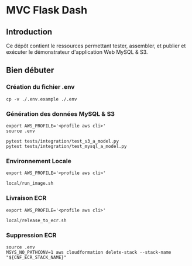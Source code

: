 # MVC Flask Dash

## Introduction 

Ce dépôt contient le ressources permettant tester, assembler, et publier et exécuter le démonstrateur d'application Web MySQL & S3.

## Bien débuter

### Création du fichier .env

```shell
cp -v ./.env.example ./.env
```

### Génération des données MySQL & S3

```shell
export AWS_PROFILE='<profile aws cli>'
source .env

pytest tests/integration/test_s3_a_model.py
pytest tests/integration/test_mysql_a_model.py
```

### Environnement Locale

```shell
export AWS_PROFILE='<profile aws cli>'

local/run_image.sh
```

### Livraison ECR

```shell
export AWS_PROFILE='<profile aws cli>'

local/release_to_ecr.sh
```

### Suppression ECR

```shell
source .env
MSYS_NO_PATHCONV=1 aws cloudformation delete-stack --stack-name "${CNF_ECR_STACK_NAME}"
```
